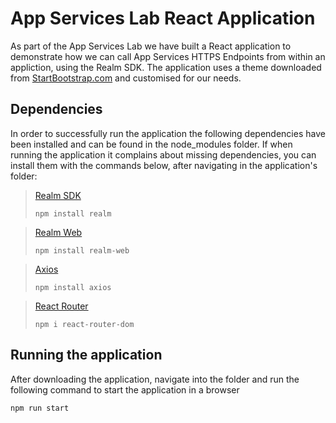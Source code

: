 # App Services Lab React Application

As part of the App Services Lab we have built a React application to demonstrate how we can call App Services HTTPS Endpoints from within an appliction, using the Realm SDK.
The application uses a theme downloaded from [StartBootstrap.com](https://startbootstrap.com/theme/sb-admin-2) and customised for our needs.

## Dependencies

In order to successfully run the application the following dependencies have been installed and can be found in the node_modules folder. If when running the application it complains about missing dependencies, you can install them with the commands below, after navigating in the application's folder:
> [Realm SDK](https://www.mongodb.com/docs/realm/sdk/node/)
> 
>     npm install realm

> [Realm Web](https://www.npmjs.com/package/realm-web)
> 
>     npm install realm-web

> [Axios](https://www.npmjs.com/package/axios)
> 
>     npm install axios

> [React Router](https://www.npmjs.com/package/react-router-dom)
> 
>     npm i react-router-dom

## Running the application

After downloading the application, navigate into the folder and run the following command to start the application in a browser

    npm run start
